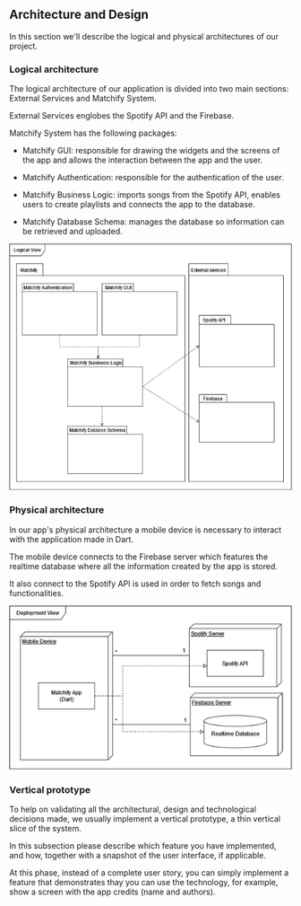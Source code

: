 
## Architecture and Design
In this section we'll describe the logical and physical architectures of our project.

### Logical architecture

The logical architecture of our application is divided into two main sections: External Services and Matchify System.

External Services englobes the Spotify API and the Firebase.

Matchify System has the following packages:

* Matchify GUI: responsible for drawing the widgets and the screens of the app and allows the interaction between the app and the user.

* Matchify Authentication: responsible for the authentication of the user.
  
* Matchify Business Logic: imports songs from the Spotify API, enables users to create playlists and connects the app to the database.

* Matchify Database Schema: manages the database so information can be retrieved and uploaded.

 <p align="center" justify="center">
  <img src="images/logical_architecture.png"/>
</p>

### Physical architecture

In our app's physical architecture a mobile device is necessary
to interact with the application made in Dart.

The mobile device connects to the Firebase server
which features the realtime database where all the information created by
the app is stored.

It also connect to the Spotify API is used in order to fetch songs and functionalities.

 <p align="center" justify="center">
  <img src="images/physical_architecture.png"/>
</p>


### Vertical prototype
To help on validating all the architectural, design and technological decisions made, we usually implement a vertical prototype, a thin vertical slice of the system.

In this subsection please describe which feature you have implemented, and how, together with a snapshot of the user interface, if applicable.

At this phase, instead of a complete user story, you can simply implement a feature that demonstrates thay you can use the technology, for example, show a screen with the app credits (name and authors).

